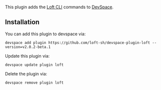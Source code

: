 This plugin adds the [Loft CLI](https://github.com/loft-sh/loft) commands to [DevSpace](https://devspace.sh/). 

## Installation

You can add this plugin to devspace via:
```
devspace add plugin https://github.com/loft-sh/devspace-plugin-loft --version=v2.0.2-beta.1
```

Update this plugin via:
```
devspace update plugin loft
```

Delete the plugin via:
```
devspace remove plugin loft
```
